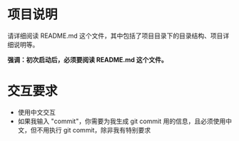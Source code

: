 # 项目说明

请详细阅读 README.md 这个文件，其中包括了项目目录下的目录结构、项目详细说明等。

**强调：初次启动后，必须要阅读 README.md 这个文件。**

# 交互要求

- 使用中文交互
- 如果我输入 "commit"，你需要为我生成 git commit 用的信息，且必须使用中文，但不用执行 git commit，除非我有特别要求